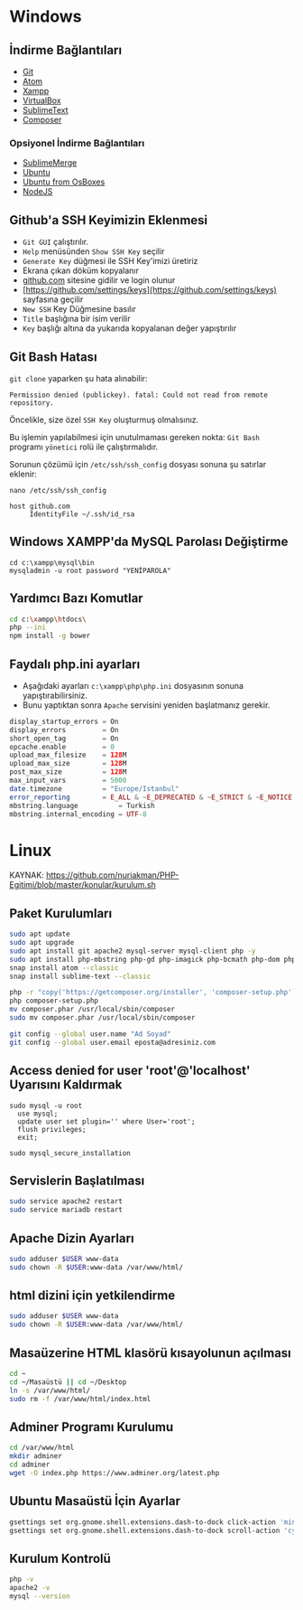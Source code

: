 
# Windows

## İndirme Bağlantıları
- [Git](https://github.com/git-for-windows/git/releases/download/v2.25.0.windows.1/Git-2.25.0-64-bit.exe)
- [Atom](https://atom-installer.github.com/v1.43.0/AtomSetup-x64.exe)
- [Xampp](https://downloadsapachefriends.global.ssl.fastly.net/7.4.1/xampp-windows-x64-7.4.1-0-VC15-installer.exe)
- [VirtualBox](https://download.virtualbox.org/virtualbox/6.1.2/VirtualBox-6.1.2-135663-Win.exe)
- [SublimeText](https://download.sublimetext.com/Sublime%20Text%20Build%203211%20x64%20Setup.exe)
- [Composer](https://getcomposer.org/Composer-Setup.exe)

### Opsiyonel İndirme Bağlantıları
- [SublimeMerge](https://download.sublimetext.com/sublime_merge_build_1119_x64_setup.exe)
- [Ubuntu](http://releases.ubuntu.com/19.10/ubuntu-19.10-desktop-amd64.iso)
- [Ubuntu from OsBoxes](https://netcologne.dl.sourceforge.net/project/osboxes/v/vb/55-U-u/19.10/U19_10-VB-64bit.7z)
- [NodeJS](https://nodejs.org/dist/v12.14.1/node-v12.14.1-x86.msi)

## Github'a SSH Keyimizin Eklenmesi
- `Git GUI` çalıştırılır. 
- `Help` menüsünden `Show SSH Key` seçilir
- `Generate Key` düğmesi ile SSH Key'imizi üretiriz
- Ekrana çıkan döküm kopyalanır
- [github.com](https://github.com/) sitesine gidilir ve login olunur
- [https://github.com/settings/keys](https://github.com/settings/keys) sayfasına geçilir
- `New SSH` Key Düğmesine basılır
- `Title` başlığına bir isim verilir
- `Key` başlığı altına da yukarıda kopyalanan değer yapıştırılır

## Git Bash Hatası
`git clone` yaparken şu hata alınabilir:

`Permission denied (publickey). fatal: Could not read from remote repository.`

Öncelikle, size özel `SSH Key` oluşturmuş olmalısınız.

Bu işlemin yapılabilmesi için unutulmaması gereken nokta: `Git Bash` programı `yönetici` rolü ile çalıştırmalıdır.

Sorunun çözümü için `/etc/ssh/ssh_config` dosyası sonuna şu satırlar eklenir:
```
nano /etc/ssh/ssh_config

host github.com
     IdentityFile ~/.ssh/id_rsa
```

## Windows XAMPP'da MySQL Parolası Değiştirme
```
cd c:\xampp\mysql\bin
mysqladmin -u root password "YENİPAROLA"
```

## Yardımcı Bazı Komutlar
```BASH
cd c:\xampp\htdocs\
php --ini
npm install -g bower
```


## Faydalı php.ini ayarları
- Aşağıdaki ayarları `c:\xampp\php\php.ini` dosyasının sonuna yapıştırabilirsiniz. 
- Bunu yaptıktan sonra `Apache` servisini yeniden başlatmanız gerekir.

```PHP
display_startup_errors = On
display_errors         = On
short_open_tag         = On
opcache.enable         = 0
upload_max_filesize    = 128M
upload_max_size        = 128M
post_max_size          = 128M
max_input_vars         = 5000
date.timezone          = "Europe/Istanbul"
error_reporting        = E_ALL & ~E_DEPRECATED & ~E_STRICT & ~E_NOTICE & ~E_WARNING
mbstring.language          = Turkish
mbstring.internal_encoding = UTF-8
```


# Linux

KAYNAK: https://github.com/nuriakman/PHP-Egitimi/blob/master/konular/kurulum.sh

## Paket Kurulumları
```BASH
sudo apt update
sudo apt upgrade
sudo apt install git apache2 mysql-server mysql-client php -y
sudo apt install php-mbstring php-gd php-imagick php-bcmath php-dom php-zip php-soap -y
snap install atom --classic
snap install sublime-text --classic

php -r "copy('https://getcomposer.org/installer', 'composer-setup.php');"
php composer-setup.php 
mv composer.phar /usr/local/sbin/composer
sudo mv composer.phar /usr/local/sbin/composer

git config --global user.name "Ad Soyad"
git config --global user.email eposta@adresiniz.com

```

## Access denied for user 'root'@'localhost' Uyarısını Kaldırmak
```MYSQL
sudo mysql -u root
  use mysql;
  update user set plugin='' where User='root';
  flush privileges;
  exit;

sudo mysql_secure_installation
```


## Servislerin Başlatılması
```BASH
sudo service apache2 restart
sudo service mariadb restart
```


## Apache Dizin Ayarları
```BASH
sudo adduser $USER www-data
sudo chown -R $USER:www-data /var/www/html/
```

## html dizini için yetkilendirme
```BASH
sudo adduser $USER www-data
sudo chown -R $USER:www-data /var/www/html/
```


## Masaüzerine HTML klasörü kısayolunun açılması
```BASH
cd ~
cd ~/Masaüstü || cd ~/Desktop
ln -s /var/www/html/
sudo rm -f /var/www/html/index.html
```

## Adminer Programı Kurulumu
```BASH
cd /var/www/html
mkdir adminer
cd adminer
wget -O index.php https://www.adminer.org/latest.php
```


## Ubuntu Masaüstü İçin Ayarlar
```BASH
gsettings set org.gnome.shell.extensions.dash-to-dock click-action 'minimize'
gsettings set org.gnome.shell.extensions.dash-to-dock scroll-action 'cycle-windows'
```

## Kurulum Kontrolü
```BASH
php -v
apache2 -v
mysql --version
```



